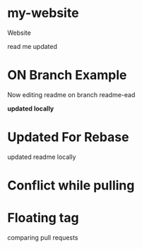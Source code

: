 # my-website
Website


read me updated

# ON Branch Example

Now editing readme on branch readme-ead

__updated locally__

# Updated For Rebase

updated readme locally
# Conflict while pulling

# Floating tag

comparing pull requests